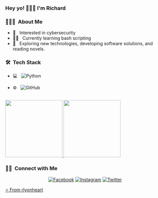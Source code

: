 ### Hey yo! 👋🏾🤓 I'm Richard

<h3> 👨🏾‍💻 &nbsp;About Me </h3>

- 🌱 &nbsp; Interested in cybersecurity
- ✍🏾 &nbsp; Currently learning bash scripting
- 🤔 &nbsp; Exploring new technologies, developing software solutions, and reading novels.

<h3> 🛠 &nbsp;Tech Stack</h3>

- 💻 &nbsp;
  ![Python](https://img.shields.io/badge/-Python-333333?style=flat&logo=python)
   
- ⚙️ &nbsp;
  ![GitHub](https://img.shields.io/badge/-GitHub-333333?style=flat&logo=github)

<br/>

<a href="https://github.com/rlyonheart">
  <img height="180em" src="https://github-readme-stats.vercel.app/api?username=rlyonheart&theme=buefy&show_icons=true" />
  <img height="180em" src="https://github-readme-stats.vercel.app/api/top-langs/?username=rlyonheart&theme=buefy&layout=compact" />
</a>

<br/>

<h3> 🤝🏾 &nbsp;Connect with Me </h3>

<p align="center">
<a href="https://www.facebook.com/rly0nheart/"><img alt="Facebook" src="https://img.shields.io/badge/Facebook-rly0nheart-blue?style=flat&logo=Facebook"></a>
<a href="https://www.instagram.com/rlyonheart/"><img alt="Instagram" src="https://img.shields.io/badge/Instagram-rlyonheart-blue?style=flat&logo=instagram"></a>
<a href=" https://www.twitter.com/rly0nheart/"><img alt="Twitter" src="https://img.shields.io/twitter/follow/rly0nheart">
</p>

⭐️ From [rlyonheart](https://github.com/rlyonheart)
